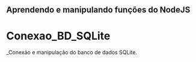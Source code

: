 ## Aprendendo e manipulando funções do NodeJS

# Conexao_BD_SQLite
_Conexão e manipulação do banco de dados SQLite.


